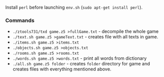 Install `perl` before launching `env.sh` (`sudo apt-get install perl`).

### Commands

* `./ztools731/txd game.z5 >fullGame.txt` - decompile the whole game
* `./text.sh game.z5 >gameText.txt` - creates file with all texts in game.
* `./items.sh game.z5 >items.txt`
* `./objects.sh game.z5 >objects.txt`
* `./rooms.sh game.z5 >rooms.txt`
* `./words.sh game.z5 >words.txt` - print all words from dictionary
* `./all.sh game.z5 folder` - creates `folder` directory for game
  and creates files with everything mentioned above.
